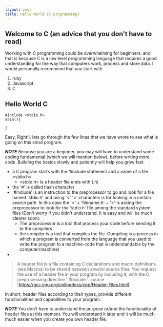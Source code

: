 ```yaml
---
layout: post
title: Hello World (C programming)
---
```


## Welcome to C (an advice that you don't have to read)
Working with C programming could be overwhelming for beginners. and that is because C is a low level programming language that requires a good understanding for the way that computers work, process and store data. I would personally recommend that you start with 
1. ruby
2. Javascript 
3. C 

## Hello World C

```
#include <stdio.h>
main(){

}
```

Easy, Right!!. lets go through the few lines that we have wrote to see what is going on this small program. 

***NOTE***
Because you are a beginner, you may will have to understand some coding fundamental (which we will mention below), before writing more code. Building the basics slowly and patiently will help you grow fast. 


+ a C program starts with the #include statement and a name of a file <stdio.h>
    + <stdio.h> is a header file ends with (.h)
+ the '#' is called hash character
+ '#include' is an instruction to the preprocessor to go and look for a file named 'stdio.h' and using '<' '>' characters is for looking in a certain search path. In this case the '<' + 'filename.h' + '>' is asking the preprocessor to look for the 'stdio.h' file among the standard system files (Don't worry if you didn't understand. It is easy and will be much clearer soon).
    + The preprocessor is a tool that process your code before sending it to the compilers
    + the compiler is a tool that compiles the file.
    Compiling is a process in which a program is converted from the language that you used to write the program to a machine-code that is understandable by the computer(machine)
+ 


>A header file is a file containing C declarations and macro definitions (see Macros) to be shared between several source files. You request the use of a header file in your program by including it, with the C preprocessing directive ' #include '. source [https://gcc.gnu.org/onlinedocs/cpp/Header-Files.html]

In short, header files according to their types, provide different functionalities and capabilities to your program. 

***NOTE***
You don't have to understand the purpose or/and the functionality of header files at this moment. You will understand it later and it will be much much easier when you create you own header file.
